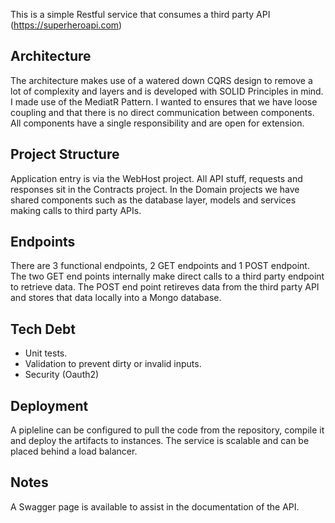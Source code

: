 This is a simple Restful service that consumes a third party API (https://superheroapi.com)

## Architecture
The architecture makes use of a watered down CQRS design to remove a lot of complexity and layers and is developed with SOLID Principles in mind. I made use of the MediatR Pattern. I wanted to ensures that we have loose coupling and that there is no direct communication between components. All components have a single responsibility and are open for extension.

## Project Structure
Application entry is via the WebHost project. All API stuff, requests and responses sit in the Contracts project. In the Domain projects we have shared components such as the database layer, models and services making calls to third party APIs.
 
## Endpoints
There are 3 functional endpoints, 2 GET endpoints and 1 POST endpoint. The two GET end points internally make direct calls to a third party endpoint to retrieve data. The POST end point retireves data from the third party API and stores that data locally into a Mongo database.
 
## Tech Debt
 * Unit tests.
 * Validation to prevent dirty or invalid inputs.
 * Security (Oauth2)

## Deployment
A pipleline can be configured to pull the code from the repository, compile it and deploy the artifacts to instances.
The service is scalable and can be placed behind a load balancer.

## Notes
A Swagger page is available to assist in the documentation of the API. 
